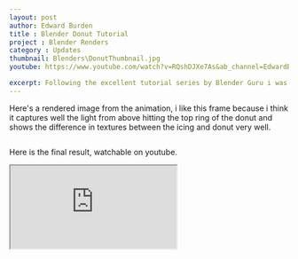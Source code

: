 ```yaml
---
layout: post
author: Edward Burden
title : Blender Donut Tutorial
project : Blender Renders
category : Updates
thumbnail: Blenders\DonutThumbnail.jpg
youtube: https://www.youtube.com/watch?v=RQshDJXe7As&ab_channel=EdwardBurden

excerpt: Following the excellent tutorial series by Blender Guru i was able to get this great rendered animation.
---
```


<p>Here's a rendered image from the animation, i like this frame because i think it captures well the light from above hitting the top ring of the donut and shows the difference in textures between the icing and donut very well.</p>
<div class="row justify-content-center mb-5">
  <img class="col-8" src="/assets/images/Blenders/DonutHorizontal.png" alt="">
</div>
<p>Here is the final result, watchable on youtube.</p>
<div class="embed-responsive embed-responsive-16by9 mb-5">
  <iframe class="embed-responsive-item" src="https://www.youtube.com/embed/RQshDJXe7As" allowfullscreen></iframe>
</div>




